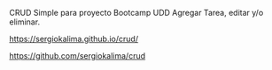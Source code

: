 CRUD Simple para proyecto Bootcamp UDD Agregar Tarea, editar y/o eliminar.


https://sergiokalima.github.io/crud/



https://github.com/sergiokalima/crud